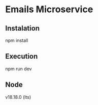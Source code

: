 # Emails Microservice

## Instalation 
npm install

## Execution
npm run dev

## Node 
v18.18.0 (lts)

